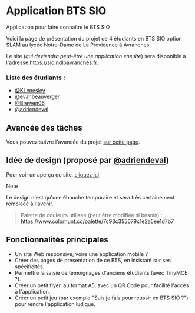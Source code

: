 # Application BTS SIO
Application pour faire connaître le BTS SIO 

Voici la page de présentation du projet de 4 étudiants en BTS SIO option SLAM au lycée Notre-Dame de La Providence à Avranches.

Le site (*qui deviendra peut-être une application ensuite*) sera disponible à l'adresse https://sio.ndlpavranches.fr.

### Liste des étudiants :
- [@KLenesley](https://github.com/KLenesley)
- [@evanbeauverger](https://github.com/evanbeauverger)
- [@Brewen06](https://github.com/Brewen06)
- [@adriendeval](https://github.com/adriendeval)

## Avancée des tâches
Vous pouvez suivre l'avancée du projet [sur cette page](https://github.com/users/KLenesley/projects/1).

## Idée de design (proposé par [@adriendeval](https://github.com/adriendeval))
Pour voir un aperçu du site, <a href="https://adriendeval.github.io/ApplicationBTS-SIO/" target="_blank">cliquez ici</a>.

> [!NOTE]
> Le design n'est qu'une ébauche temporaire et sera très certainement remplacé à l'avenir.

> Palette de couleurs utilisée (peut être modifiée si besoin) : https://www.colorhunt.co/palette/7c93c355679c1e2a5ee1d7b7

## Fonctionnalités principales
- Un site Web responsive, voire une application mobile ?
- Créer des pages de présentation de ce BTS, en insistant sur ses spécificités.
- Permettre la saisie de témoignages d'anciens étudiants (avec TinyMCE ?).
- Créer un petit flyer, au format A5, avec un QR Code pour facilité l'accès à l'application.
- Créer un petit jeu (par exemple "Suis je fais pour réussir en BTS SIO ?") pour rendre l'application ludique.
